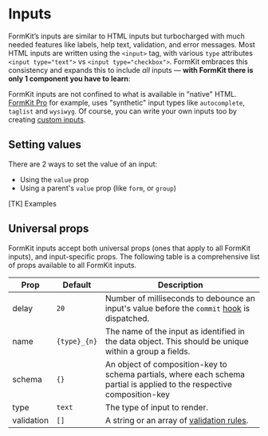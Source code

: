 # Inputs

FormKit’s inputs are similar to HTML inputs but turbocharged with much needed features like labels, help text, validation, and error messages. Most HTML inputs are written using the `<input>` tag, with various `type` attributes `<input type="text">` vs `<input type="checkbox">`. FormKit embraces this consistency and expands this to include _all_ inputs — __with FormKit there is only 1 component you have to learn__:

<code-example
  name="Text input"
  file="/_content/examples/single-component/single-component"
  langs="vue">
</code-example>

FormKit inputs are not confined to what is available in "native" HTML. [FormKit Pro](/pro) for example, uses "synthetic" input types like `autocomplete`, `taglist` and `wysiwyg`. Of course, you can write your own inputs too by creating [custom inputs](/guides/custom-input).

## Setting values

There are 2 ways to set the value of an input:

- Using the `value` prop
- Using a parent's `value` prop (like `form`, or `group`)

[TK] Examples

## Universal props

FormKit inputs accept both universal props (ones that apply to all FormKit inputs), and input-specific props. The following table is a comprehensive list of props available to all FormKit inputs.

Prop       |  Default    | Description
-----------|-------------|------------------------------------------------------
delay      | `20`        | Number of milliseconds to debounce an input's value before the `commit` [hook](/essentials/hooks) is dispatched.
name       | `{type}_{n}`| The name of the input as identified in the data object. This should be unique within a group a fields.
schema     | `{}`        | An object of composition-key to schema partials, where each schema partial is applied to the respective composition-key
type       | `text`      | The type of input to render.
validation | `[]`        | A string or an array of [validation rules](/essentials/validation).
